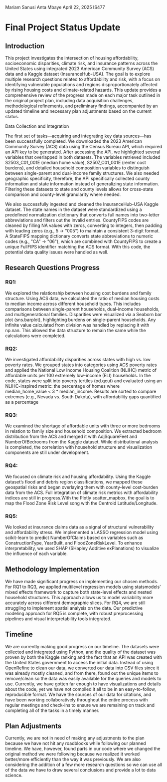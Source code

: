 Mariam Sanusi
Anta Mbaye
April 22, 2025
IS477

# Final Project Status Update

## Introduction
This project investigates the intersection of housing affordability, socioeconomic disparities, climate risk, and insurance patterns across the United States using integrated 2023 American Community Survey (ACS) data and a Kaggle dataset (InsuranceHub-USA). The goal is to explore multiple research questions related to affordability and risk, with a focus on identifying vulnerable populations and regions disproportionately affected by rising housing costs and climate-related hazards. This update provides a comprehensive review of the progress made on each major task outlined in the original project plan, including data acquisition challenges, methodological refinements, and preliminary findings, accompanied by an updated timeline and necessary plan adjustments based on the current status. 

Data Collection and Integration

The first set of tasks—acquiring and integrating key data sources—has been successfully completed. We downloaded the 2023 American Community Survey (ACS) data using the Census Bureau API, which required an API key to be generated. After accessing the API, we highlighted several variables that overlapped in both datasets. The variables retrieved included S2503_C01_001E (median home value), S2507_C01_001E (renter cost burdens), and detailed household composition variables to distinguish between single-parent and dual-income family structures. We also needed geographic specificity, therefore, the API specifically collected county information and state information instead of generalizing state information. Filtering these datasets to state and county levels allows for cross-state comparison and county-level granularity where needed. 

We also successfully ingested and cleaned the InsuranceHub-USA Kaggle dataset. The state names in the dataset were standardized using a predefined normalization dictionary that converts full names into two-letter abbreviations and filters out the invalid entries. CountyFIPS codes are cleaned by filling NA values with zeros, converting to integers, then padding with leading zeros (e.g., 5 → "005") to maintain a consistent 3-digit format. A StateFIPS mapping dictionary converts state abbreviations to numeric codes (e.g., "CA" → "06"), which are combined with CountyFIPS to create a unique FullFIPS identifier matching the ACS format. With this code, the potential data quality issues were handled as well.
	
## Research Questions Progress

### RQ1:
We explored the relationship between housing cost burdens and family structure. Using ACS data, we calculated the ratio of median housing costs to median income across different household types. This includes comparisons between single-parent households, dual-income households, and multigenerational families.  Disparities were visualized via a Seaborn bar plot (sns.barplot), highlighting burdens on single-parent households. Any infinite value calculated from division was handled by replacing it with np.nan. This allowed the data structure to remain the same while the calculations were completed.

### RQ2: 
We investigated affordability disparities across states with high vs. low poverty rates. We grouped states into categories using ACS poverty rates and applied the National Low Income Housing Coalition (NLIHC) metric of affordable units per 100 extremely low-income (ELI) households. In the code, states were split into poverty tertiles (pd.qcut) and evaluated using an NLIHC-inspired metric: the percentage of homes where median_home_value < 3 * median_income. Results are sorted to compare extremes (e.g., Nevada vs. South Dakota), with affordability gaps quantified as a percentage

### RQ3: 
We examined the shortage of affordable units with three or more bedrooms in relation to family size and household composition. We extracted bedroom distribution from the ACS and merged it with AdjSquareFeet and NumberOfBedrooms from the Kaggle dataset. While distributional analysis is completed, the correlation with household structure and visualization components are still under development.

### RQ4: 
We focused on climate risk and housing affordability. Using the Kaggle dataset’s flood and debris region classifications, we mapped these geospatial risks and began overlaying them with county-level cost-burden data from the ACS. Full integration of climate risk metrics with affordability indices are still in progress.With the Plotly scatter_mapbox, the goal is to map the Flood Zone Risk Level song with the Centroid Latitude/Longitude.

### RQ5:
We looked at insurance claims data as a signal of structural vulnerability and affordability stress. We implemented a LASSO regression model using scikit-learn to predict NumberOfClaims based on variables such as ConstructionType, YearBuilt, and FloodZoneRiskLevel. To enhance interpretability, we used SHAP (SHapley Additive exPlanations) to visualize the influence of each variable.

## Methodology Implementation

We have made significant progress on implementing our chosen methods. For RQ1 to RQ3, we applied multilevel regression models using statsmodels’ mixed effects framework to capture both state-level effects and nested household structures. This approach allows us to model variability more accurately across different demographic slices. For RQ4, we are still struggling to implement spatial analysis on the data.
Our predictive modeling approach for RQ5 is complete, with robust preprocessing pipelines and visual interpretability tools integrated.

## Timeline

We are currently making good progress on our timeline. The datasets were collected and integrated using Python, and the quality of the dataset was proven by both the Kaggle ranking and the fact that an API was created with the United States government to access the initial data. Instead of using OpenRefine to clean our data, we converted our data into CSV files since it was already mostly cleaned, and from there, found out the unique items to remove/clean so the data was easily available for the queries and models to use. Currently, we have gotten far enough to have visualizations and details about the code, yet we have not compiled it all to be in an easy-to-follow, reproducible format. We have the sources of our data for citations, and have been working collaboratively throughout the entire process with regular meetings and check-ins to ensure we are remaining on track and completing all of the tasks in a timely manner.

## Plan Adjustments
Currently, we are not in need of making any adjustments to the plan because we have not hit any roadblocks while following our planned timeline. We have, however, found parts in our code where we changed the original method we were following because we realized it worked better/more efficiently than the way it was previously. We are also considering the addition of a few more research questions so we can use all of the data we have to draw several conclusions and provide a lot to data science.
